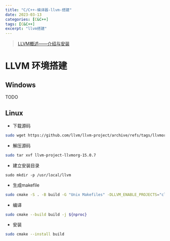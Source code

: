 ```yaml
---
title: "C/C++-编译器-llvm-搭建"
date: 2023-03-13
categories: [C&C++]
tags: [C&C++]
excerpt: "llvm搭建"
---
```


> [LLVM概述——介绍与安装](https://zhuanlan.zhihu.com/p/102028114)

# LLVM 环境搭建

## Windows

TODO

## Linux

- 下载源码

```sh
sudo wget https://github.com/llvm/llvm-project/archive/refs/tags/llvmorg-15.0.7.tar.gz
```

- 解压源码

```sh
sudo tar xvf llvm-project-llvmorg-15.0.7
```

- 建立安装目录

```SH
sudo mkdir -p /usr/local/llvm
```

- 生成makefile

```sh
sudo cmake -S . -B build -G "Unix Makefiles" -DLLVM_ENABLE_PROJECTS="clang" -DLLVM_TARGETS_TO_BUILD=X86 -DCMAKE_BUILD_TYPE="Release" -DLLVM_INCLUDE_TESTS=OFF -DCMAKE_INSTALL_PREFIX="/usr/local/llvm"
```

- 编译

```sh
sudo cmake --build build -j ${nproc}
```

- 安装

```sh
sudo cmake --install build
```